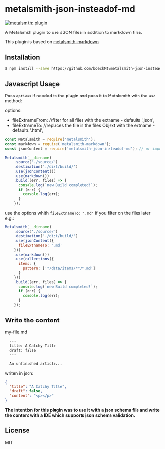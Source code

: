 # metalsmith-json-insteadof-md

[![metalsmith: plugin][metalsmith-badge]][metalsmith-url]

A Metalsmith plugin to use JSON files in addition to markdown files.

This plugin is based on [metalsmith-markdown](https://github.com/segmentio/metalsmith-markdown)

## Installation

```bash
$ npm install --save https://github.com/boeckMt/metalsmith-json-insteadof-md.git
```

## Javascript Usage

 Pass `options` if needed to the plugin and pass it to Metalsmith with the `use` method:

options:
- fileExtnameFrom: <extname> //filter for all files with the extname - defaults '.json',
- fileExtnameTo: <extname> //replaces the file in the files Objext with the extname - defaults '.html',


```js
const Metalsmith = require('metalsmith');
const markdown = require('metalsmith-markdown');
const jsonContent = require('metalsmith-json-insteadof-md'); // or import * as jsonContent from 'metalsmith-json-insteadof-md';

Metalsmith(__dirname)
    .source('./source/')
    .destination('./dist/build/')
    .use(jsonContent())
    .use(markdown())
    .build((err, files) => {
      console.log(`new Build completed!`);
      if (err) {
        console.log(err);
      }
    });
```


use the options whith `fileExtnameTo: '.md'` if you filter on the files later e.g.:

```js
Metalsmith(__dirname)
    .source('./source/')
    .destination('./dist/build/')
    .use(jsonContent({
      fileExtnameTo: '.md'
    }))
    .use(markdown())
    .use(collections({
      items: {
        pattern: ['*/data/items/**/*.md']
      }
    }))
    .build((err, files) => {
      console.log(`new Build completed!`);
      if (err) {
        console.log(err);
      }
    });
```

## Write the content

my-file.md

```md
  ---
  title: A Catchy Title
  draft: false
  ---

  An unfinished article...
```

writen in json:

```json
{
  "title": "A Catchy Title",
  "draft": false,
  "content": "<p></p>"
}
```

**The intention for this plugin was to use it with a json schema file and write the content with a IDE which supports json schema validation.**


## License

MIT

[npm-badge]: https://img.shields.io/npm/v/metalsmith-markdown.svg
[metalsmith-badge]: https://img.shields.io/badge/metalsmith-plugin-lightgrey.svg?longCache=true
[metalsmith-url]: http://metalsmith.io
